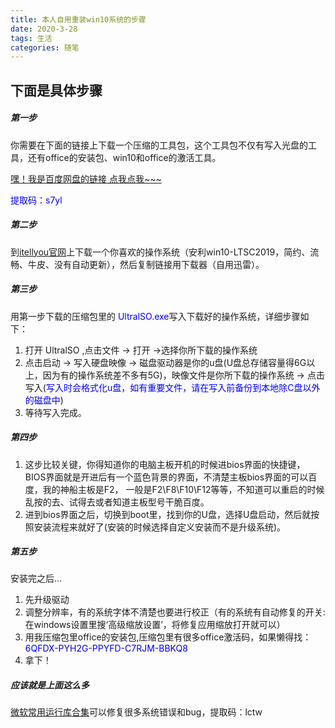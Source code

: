 ```yaml
---
title: 本人自用重装win10系统的步骤
date: 2020-3-28
tags: 生活
categories: 随笔
---
```


## 下面是具体步骤
##### 第一步
你需要在下面的链接上下载一个压缩的工具包，这个工具包不仅有写入光盘的工具，还有office的安装包、win10和office的激活工具。

 [嘿！我是百度网盘的链接 点我点我~~~](https://pan.baidu.com/s/1VjbyaXRo69hUgTvTl2w7eQ)
 <p><font color="blue">提取码：s7yl</font></p>

##### 第二步
到[itellyou官网](https://msdn.itellyou.cn/)上下载一个你喜欢的操作系统（安利win10-LTSC2019，简约、流畅、牛皮、没有自动更新），然后复制链接用下载器（自用迅雷）。

##### 第三步
用第一步下载的压缩包里的 <font color="blue">UltralSO.exe</font>写入下载好的操作系统，详细步骤如下：
1. 打开 UltralSO ,点击文件 -> 打开 ->选择你所下载的操作系统
2. 点击启动 -> 写入硬盘映像 -> 磁盘驱动器是你的u盘(U盘总存储容量得6G以上，因为有的操作系统差不多有5G)，映像文件是你所下载的操作系统 -> 点击写入(<font color="blue">写入时会格式化u盘，如有重要文件，请在写入前备份到本地除C盘以外的磁盘中</font>)
3. 等待写入完成。

##### 第四步
1. 这步比较关键，你得知道你的电脑主板开机的时候进bios界面的快捷键，BIOS界面就是开进后有一个蓝色背景的界面，不清楚主板bios界面的可以百度，我的神船主板是F2，
一般是F2\F8\F10\F12等等，不知道可以重启的时候乱按的去、试得去或者知道主板型号干脆百度。
2. 进到bios界面之后，切换到boot里，找到你的U盘，选择U盘启动，然后就按照安装流程来就好了(安装的时候选择自定义安装而不是升级系统)。

##### 第五步
安装完之后...
1. 先升级驱动
2. 调整分辨率，有的系统字体不清楚也要进行校正（有的系统有自动修复的开关:在windows设置里搜‘高级缩放设置’，将修复应用缩放打开就可以）
3. 用我压缩包里office的安装包,压缩包里有很多office激活码，如果懒得找：<font color="blue">6QFDX-PYH2G-PPYFD-C7RJM-BBKQ8</font>
4. 拿下！
##### 应该就是上面这么多
[微软常用运行库合集](https://pan.baidu.com/s/1UJ09A8soAGMp9nn_fxFRTA)可以修复很多系统错误和bug，提取码：lctw
